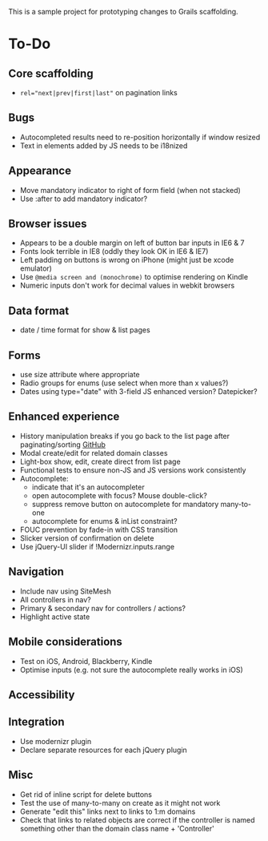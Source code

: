 This is a sample project for prototyping changes to Grails scaffolding.

# To-Do

## Core scaffolding

 * `rel="next|prev|first|last"` on pagination links

## Bugs

 * Autocompleted results need to re-position horizontally if window resized
 * Text in elements added by JS needs to be i18nized

## Appearance

 * Move mandatory indicator to right of form field (when not stacked)
 * Use :after to add mandatory indicator?

## Browser issues

 * Appears to be a double margin on left of button bar inputs in IE6 & 7
 * Fonts look terrible in IE8 (oddly they look OK in IE6 & IE7)
 * Left padding on buttons is wrong on iPhone (might just be xcode emulator)
 * Use `@media screen and (monochrome)` to optimise rendering on Kindle
 * Numeric inputs don't work for decimal values in webkit browsers

## Data format

 * date / time format for show & list pages

## Forms

 * use size attribute where appropriate
 * Radio groups for enums (use select when more than x values?)
 * Dates using type="date" with 3-field JS enhanced version? Datepicker?

## Enhanced experience

 * History manipulation breaks if you go back to the list page after paginating/sorting [GitHub](https://github.com/robfletcher/grails-scaffolding/issues/#issue/2)
 * Modal create/edit for related domain classes
 * Light-box show, edit, create direct from list page
 * Functional tests to ensure non-JS and JS versions work consistently
 * Autocomplete:
    * indicate that it's an autocompleter
    * open autocomplete with focus? Mouse double-click?
    * suppress remove button on autocomplete for mandatory many-to-one
    * autocomplete for enums & inList constraint?
 * FOUC prevention by fade-in with CSS transition
 * Slicker version of confirmation on delete
 * Use jQuery-UI slider if !Modernizr.inputs.range

## Navigation

 * Include nav using SiteMesh
 * All controllers in nav?
 * Primary & secondary nav for controllers / actions?
 * Highlight active state

## Mobile considerations

 * Test on iOS, Android, Blackberry, Kindle
 * Optimise inputs (e.g. not sure the autocomplete really works in iOS)

## Accessibility

## Integration

 * Use modernizr plugin
 * Declare separate resources for each jQuery plugin

## Misc

 * Get rid of inline script for delete buttons
 * Test the use of many-to-many on create as it might not work
 * Generate "edit this" links next to links to 1:m domains
 * Check that links to related objects are correct if the controller is named something other than the domain class name + 'Controller'
